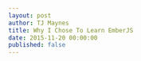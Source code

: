 ```yaml
---
layout: post
author: TJ Maynes
title: Why I Chose To Learn EmberJS
date: 2015-11-20 00:00:00
published: false
---
```

